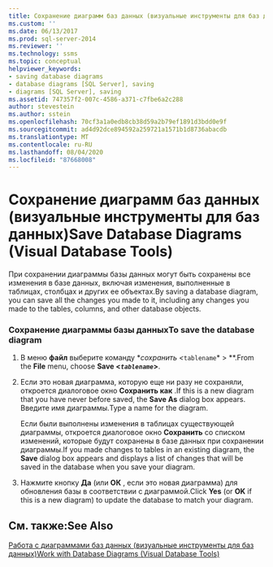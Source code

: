 ```yaml
---
title: Сохранение диаграмм баз данных (визуальные инструменты для баз данных) | Документация Майкрософт
ms.custom: ''
ms.date: 06/13/2017
ms.prod: sql-server-2014
ms.reviewer: ''
ms.technology: ssms
ms.topic: conceptual
helpviewer_keywords:
- saving database diagrams
- database diagrams [SQL Server], saving
- diagrams [SQL Server], saving
ms.assetid: 747357f2-007c-4586-a371-c7fbe6a2c288
author: stevestein
ms.author: sstein
ms.openlocfilehash: 70cf3a1a0edb8cb38d59a2b79ef1891d3bdd0e9f
ms.sourcegitcommit: ad4d92dce894592a259721a1571b1d8736abacdb
ms.translationtype: MT
ms.contentlocale: ru-RU
ms.lasthandoff: 08/04/2020
ms.locfileid: "87668008"
---
```

# <a name="save-database-diagrams-visual-database-tools"></a><span data-ttu-id="a5192-102">Сохранение диаграмм баз данных (визуальные инструменты для баз данных)</span><span class="sxs-lookup"><span data-stu-id="a5192-102">Save Database Diagrams (Visual Database Tools)</span></span>
  <span data-ttu-id="a5192-103">При сохранении диаграммы базы данных могут быть сохранены все изменения в базе данных, включая изменения, выполненные в таблицах, столбцах и других ее объектах.</span><span class="sxs-lookup"><span data-stu-id="a5192-103">By saving a database diagram, you can save all the changes you made to it, including any changes you made to the tables, columns, and other database objects.</span></span>  
  
### <a name="to-save-the-database-diagram"></a><span data-ttu-id="a5192-104">Сохранение диаграммы базы данных</span><span class="sxs-lookup"><span data-stu-id="a5192-104">To save the database diagram</span></span>  
  
1.  <span data-ttu-id="a5192-105">В меню **файл** выберите команду \**сохранить <*`tablename`\* > \*\*.</span><span class="sxs-lookup"><span data-stu-id="a5192-105">From the **File** menu, choose **Save <*`tablename`*>**.</span></span>  
  
2.  <span data-ttu-id="a5192-106">Если это новая диаграмма, которую еще ни разу не сохраняли, откроется диалоговое окно **Сохранить как** .</span><span class="sxs-lookup"><span data-stu-id="a5192-106">If this is a new diagram that you have never before saved, the **Save As** dialog box appears.</span></span> <span data-ttu-id="a5192-107">Введите имя диаграммы.</span><span class="sxs-lookup"><span data-stu-id="a5192-107">Type a name for the diagram.</span></span>  
  
     <span data-ttu-id="a5192-108">Если были выполнены изменения в таблицах существующей диаграммы, откроется диалоговое окно **Сохранить** со списком изменений, которые будут сохранены в базе данных при сохранении диаграммы.</span><span class="sxs-lookup"><span data-stu-id="a5192-108">If you made changes to tables in an existing diagram, the **Save** dialog box appears and displays a list of changes that will be saved in the database when you save your diagram.</span></span>  
  
3.  <span data-ttu-id="a5192-109">Нажмите кнопку **Да** (или **ОК** , если это новая диаграмма) для обновления базы в соответствии с диаграммой.</span><span class="sxs-lookup"><span data-stu-id="a5192-109">Click **Yes** (or **OK** if this is a new diagram) to update the database to match your diagram.</span></span>  
  
## <a name="see-also"></a><span data-ttu-id="a5192-110">См. также:</span><span class="sxs-lookup"><span data-stu-id="a5192-110">See Also</span></span>  
 [<span data-ttu-id="a5192-111">Работа с диаграммами баз данных (визуальные инструменты для баз данных)</span><span class="sxs-lookup"><span data-stu-id="a5192-111">Work with Database Diagrams &#40;Visual Database Tools&#41;</span></span>](visual-database-tools.md)  
  
  
